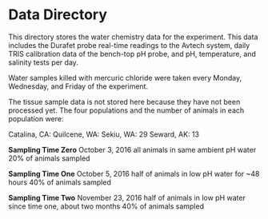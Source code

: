 # Data Directory

This directory stores the water chemistry data for the experiment. This data includes the Durafet probe real-time readings to the Avtech system, daily TRIS calibration data of the bench-top pH probe, and pH, temperature, and salinity tests per day.

Water samples killed with mercuric chloride were taken every Monday, Wednesday, and Friday of the experiment.

The tissue sample data is not stored here because they have not been processed yet. The four populations and the number of animals in each population were:

Catalina, CA: 
Quilcene, WA: 
Sekiu, WA: 29
Seward, AK: 13

**Sampling Time Zero**
October 3, 2016
all animals in same ambient pH water 
20% of animals sampled

**Sampling Time One**
October 5, 2016
half of animals in low pH water for ~48 hours
40% of animals sampled

**Sampling Time Two**
November 23, 2016
half of animals in low pH water since time one, about two months
40% of animals sampled